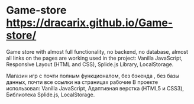 # Game-store https://dracarix.github.io/Game-store/

Game store with almost full functionality, no backend, no database, almost all links on the pages are working
used in the project:
Vanilla JavaScript,
Responsive Layout (HTML and CSS),
Splide.js Library,
LocalStorage.


Магазин игр с почти полным функционалом, без бэкенда , без базы данных, почти все ссылки на страницах рабочие 
В проекте использовал:
Vanilla JavaScript,
Адаптивная верстка (HTML5 и CSS3),
Библиотека Splide.js,
LocalStorage.
